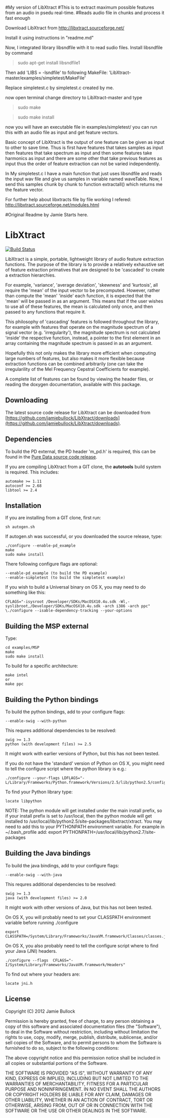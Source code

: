 #My version of LibXtract
#This is to extract maximum possible features from an audio in psedu real-time.
#Reads audio file in chunks and process it fast enough

Download LibXtract from
http://libxtract.sourceforge.net/

Install it using instructions in "readme.md"

Now, I integrated library libsndfile with it to read sudio files.
Install libsndfile by command
>sudo apt-get install libsndfile1

Then add
'LIBS = -lsndfile'
to following MakeFile:
'LibXtract-master/examples/simpletest/MakeFile'

Replace simpletest.c by simpletest.c created by me.

now open terminal change directory to LibXtract-master and type
>sudo make

>sudo make install

now you will have an executable file in examples/simpletest/
you can run this with an audio file as input and get feature vectors.

Basic concept of LibXtract is the output of one feature can be given as input to other to save time. Thus is first have features that takes samples as input then features that take spectrum as input and then some features take harmonics as input and there are some other that take previous features as input thus the order of feature extraction can not be varied independently.

In My simpletest.c I have a main function that just uses libsndfile and reads the input wav file and give us samples in variable named waveTable.
Now, I send this samples chunk by chunk to function extractall() which returns me the feature vector.

For further help about libxtracts file by file working I refered:
http://libxtract.sourceforge.net/modules.html

#Original Readme by Jamie Starts here.


# LibXtract

[![Build Status](https://travis-ci.org/jamiebullock/LibXtract.png?branch=master)](https://travis-ci.org/jamiebullock/LibXtract)

LibXtract is a simple, portable, lightweight library of audio feature extraction functions. The purpose of the library is to provide a relatively exhaustive set of feature extraction primatives that are designed to be 'cascaded' to create a extraction hierarchies.

For example, 'variance', 'average deviation', 'skewness' and 'kurtosis', all require the 'mean' of the input vector to be precomputed. However, rather than compute the 'mean' 'inside' each function, it is expected that the 'mean' will be passed in as an argument. This means that if the user wishes to use all of these features, the mean is calculated only once, and then passed to any functions that require it.

This philosophy of 'cascading' features is followed throughout the library, for example with features that operate on the magnitude spectrum of a signal vector (e.g. 'irregularity'), the magnitude spectrum is not calculated 'inside' the respective function, instead, a pointer to the first element in an array containing the magnitude spectrum is passed in as an argument.

Hopefully this not only makes the library more efficient when computing large numbers of features, but also makes it more flexible because extraction functions can be combined arbitrarily (one can take the irregularility of the Mel Frequency Cepstral Coefficients for example).

A complete list of features can be found by viewing the header files, or reading the doxygen documentation, available with this package.

## Downloading

The latest source code release for LibXtract can be downloaded from [https://github.com/jamiebullock/LibXtract/downloads](https://github.com/jamiebullock/LibXtract/downloads).

## Dependencies

To build the PD external, the PD header 'm_pd.h' is required, this can be found in the [Pure Data source code release](http://puredata.info/downloads/pure-data).

If you are compiling LibXtract from a GIT clone, the **autotools** build system is required. This includes:

    automake >= 1.11
    autoconf >= 2.68
    libtool >= 2.4

## Installation

If you are installing from a GIT clone, first run:

    sh autogen.sh

If autogen.sh was successful, or you downloaded the source release, type:

    ./configure --enable-pd_example
    make
    sudo make install

There following configure flags are optional:

    --enable-pd_example (to build the PD example)
    --enable-simpletest (to build the simpletest example)

If you wish to build a Universal binary on OS X, you may need to do something like this:

    CFLAGS="-isysroot /Developer/SDKs/MacOSX10.4u.sdk -Wl,-syslibroot,/Developer/SDKs/MacOSX10.4u.sdk -arch i386 -arch ppc" \./configure --isable-dependency-tracking --your-options

## Building the MSP external

Type:

    cd examples/MSP
    make
    sudo make install

To build for a specific architecture:

    make intel
    or
    make ppc

## Building the Python bindings

To build the python bindings, add to your configure flags:

    --enable-swig --with-python

This requres additional dependencies to be resolved:

    swig >= 1.3
    python (with development files) >= 2.5

It might work with earlier versions of Python, but this has not been tested.

If you do not have the 'standard' version of Python on OS X, you might need to tell the configure script where the python library is e.g.:

    ./configure --your-flags LDFLAGS="-L/Library/Frameworks/Python.framework/Versions/2.5/lib/python2.5/config/"

To find your Python library type:

    locate libpython

NOTE: The python module will get installed under the main install prefix, so if your install prefix is set to /usr/local, then the python module will get installed to /usr/local/lib/python2.5/site-packages/libxtract/xtract. You may need to add this to your PYTHONPATH environment variable. For example in ~/.bash_profile add:
    export PYTHONPATH=/usr/local/lib/python2.7/site-packages


## Building the Java bindings

To build the java bindings, add to your configure flags:

    --enable-swig --with-java

This requres additional dependencies to be resolved:

    swig >= 1.3
    java (with development files) >= 2.0

It might work with other versions of Java, but this has not been tested.

On OS X, you will probably need to set your CLASSPATH environment variable before running ./configure

    export CLASSPATH=/System/Library/Frameworks/JavaVM.framework/Classes/classes.jar

On OS X, you also probably need to tell the configure script where to find your Java (JNI) headers.

    ./configure --flags  CFLAGS="-I/System/Library/Frameworks/JavaVM.framework/Headers"

To find out where your headers are:

    locate jni.h

## License 

Copyright (C) 2012 Jamie Bullock

Permission is hereby granted, free of charge, to any person obtaining a copy
of this software and associated documentation files (the "Software"), to
deal in the Software without restriction, including without limitation the
rights to use, copy, modify, merge, publish, distribute, sublicense, and/or
sell copies of the Software, and to permit persons to whom the Software is
furnished to do so, subject to the following conditions:

The above copyright notice and this permission notice shall be included in
all copies or substantial portions of the Software.

THE SOFTWARE IS PROVIDED "AS IS", WITHOUT WARRANTY OF ANY KIND, EXPRESS OR
IMPLIED, INCLUDING BUT NOT LIMITED TO THE WARRANTIES OF MERCHANTABILITY,
FITNESS FOR A PARTICULAR PURPOSE AND NONINFRINGEMENT. IN NO EVENT SHALL THE
AUTHORS OR COPYRIGHT HOLDERS BE LIABLE FOR ANY CLAIM, DAMAGES OR OTHER
LIABILITY, WHETHER IN AN ACTION OF CONTRACT, TORT OR OTHERWISE, ARISING
FROM, OUT OF OR IN CONNECTION WITH THE SOFTWARE OR THE USE OR OTHER DEALINGS
IN THE SOFTWARE.


